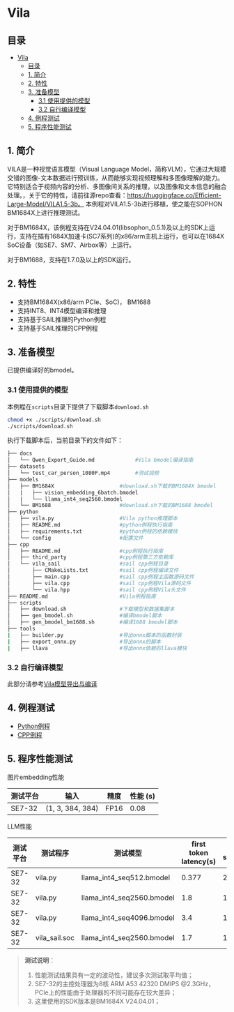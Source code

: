 # Vila

## 目录
- [Vila](#vila)
  - [目录](#目录)
  - [1. 简介](#1-简介)
  - [2. 特性](#2-特性)
  - [3. 准备模型](#3-准备模型)
    - [3.1 使用提供的模型](#31-使用提供的模型)
    - [3.2 自行编译模型](#32-自行编译模型)
  - [4. 例程测试](#4-例程测试)
  - [5. 程序性能测试](#5-程序性能测试)

## 1. 简介
VILA是一种视觉语言模型（Visual Language Model，简称VLM），它通过大规模交错的图像-文本数据进行预训练，从而能够实现视频理解和多图像理解的能力。它特别适合于视频内容的分析、多图像间关系的推理，以及图像和文本信息的融合处理。，关于它的特性，请前往源repo查看：https://huggingface.co/Efficient-Large-Model/VILA1.5-3b。 本例程对VILA1.5-3b进行移植，使之能在SOPHON BM1684X上进行推理测试。

对于BM1684X，该例程支持在V24.04.01(libsophon_0.5.1)及以上的SDK上运行，支持在插有1684X加速卡(SC7系列)的x86/arm主机上运行，也可以在1684X SoC设备（如SE7、SM7、Airbox等）上运行。

对于BM1688，支持在1.7.0及以上的SDK运行。


## 2. 特性
* 支持BM1684X(x86/arm PCIe、SoC)， BM1688
* 支持INT8、INT4模型编译和推理
* 支持基于SAIL推理的Python例程
* 支持基于SAIL推理的CPP例程


## 3. 准备模型
已提供编译好的bmodel。
### 3.1 使用提供的模型

​本例程在`scripts`目录下提供了下载脚本`download.sh`

```bash
chmod +x ./scripts/download.sh
./scripts/download.sh 
```

执行下载脚本后，当前目录下的文件如下：
```bash
├── docs
│   └── Qwen_Export_Guide.md             #Vila bmodel编译指南
├── datasets
│   └── test_car_person_1080P.mp4        #测试视频
├── models
│   ├── BM1684X                     #download.sh下载的BM1684X bmodel
│   |   ├── vision_embedding_6batch.bmodel   
│   |   └── llama_int4_seq2560.bmodel
│   └── BM1688                      #download.sh下载的BM1688 bmodel
├── python
│   ├── vila.py                     #Vila python推理脚本
│   ├── README.md                   #python例程执行指南
│   ├── requirements.txt            #python例程的依赖模块
│   └── config                      #配置文件
├── cpp
│   ├── README.md                   #cpp例程执行指南
│   ├── third_party                 #cpp例程第三方依赖库
│   └── vila_sail                   #sail cpp例程目录
│       ├── CMakeLists.txt          #sail cpp例程编译文件   
│       ├── main.cpp                #sail cpp例程主函数源码文件 
│       ├── vila.cpp                #sail cpp例程Vila源码文件 
│       └── vila.hpp                #sail cpp例程Vila头文件 
├── README.md                       #Vila例程指南
├── scripts                         
│   ├── download.sh                 #下载模型和数据集脚本
│   ├── gen_bmodel.sh               #编译bmodel脚本
│   ├── gen_bmodel_bm1688.sh        #编译1688 bmodel脚本
├── tools
|   ├── builder.py                  #导出onnx脚本的函数封装
|   ├── export_onnx.py              #导出onnx的脚本
|   ├── llava                       #导出onnx依赖的llava模块
```


### 3.2 自行编译模型
此部分请参考[Vila模型导出与编译](./docs/Vila_Export_Guide.md)

## 4. 例程测试

- [Python例程](./python/README.md)
- [CPP例程](./cpp/README.md)

## 5. 程序性能测试
图片embedding性能

|   测试平台   |    输入            |           精度           |       性能 (s)        | 
| ----------- | ----------------  | ------------------------| --------------------- | 
| SE7-32      | (1, 3, 384, 384)  | FP16                    |    0.08               |


LLM性能


|   测试平台   |     测试程序       |           测试模型              |first token latency(s) |token per second(tokens/s)| 
| ----------- | ----------------  | ------------------------------| --------------------- | ------------------------ | 
| SE7-32      | vila.py           | llama_int4_seq512.bmodel      |    0.377              |    24.2                | 
| SE7-32      | vila.py           | llama_int4_seq2560.bmodel     |    1.8                |    17.79               | 
| SE7-32      | vila.py           | llama_int4_seq4096.bmodel     |    3.4                |    14.98               | 
| SE7-32      | vila_sail.soc     | llama_int4_seq2560.bmodel     |    1.7                |    19.9               | 


> **测试说明**：  
> 1. 性能测试结果具有一定的波动性，建议多次测试取平均值；
> 2. SE7-32的主控处理器为8核 ARM A53 42320 DMIPS @2.3GHz，PCIe上的性能由于处理器的不同可能存在较大差异；
> 3. 这里使用的SDK版本是BM1684X V24.04.01；
